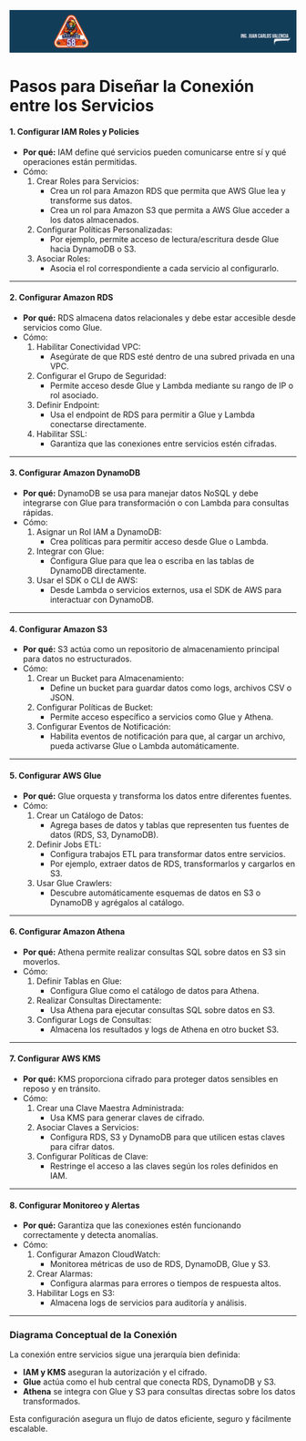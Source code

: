 ![Mesa](https://github.com/Grandote58/CloudSafeGuard/blob/main/Mesa.png)

# **Pasos para Diseñar la Conexión entre los Servicios**

#### **1. Configurar IAM Roles y Policies**

- **Por qué:** IAM define qué servicios pueden comunicarse entre sí y qué operaciones están permitidas.
- Cómo:
  1. Crear Roles para Servicios:
     - Crea un rol para Amazon RDS que permita que AWS Glue lea y transforme sus datos.
     - Crea un rol para Amazon S3 que permita a AWS Glue acceder a los datos almacenados.
  2. Configurar Políticas Personalizadas:
     - Por ejemplo, permite acceso de lectura/escritura desde Glue hacia DynamoDB o S3.
  3. Asociar Roles:
     - Asocia el rol correspondiente a cada servicio al configurarlo.

------

#### **2. Configurar Amazon RDS**

- **Por qué:** RDS almacena datos relacionales y debe estar accesible desde servicios como Glue.
- Cómo:
  1. Habilitar Conectividad VPC:
     - Asegúrate de que RDS esté dentro de una subred privada en una VPC.
  2. Configurar el Grupo de Seguridad:
     - Permite acceso desde Glue y Lambda mediante su rango de IP o rol asociado.
  3. Definir Endpoint:
     - Usa el endpoint de RDS para permitir a Glue y Lambda conectarse directamente.
  4. Habilitar SSL:
     - Garantiza que las conexiones entre servicios estén cifradas.

------

#### **3. Configurar Amazon DynamoDB**

- **Por qué:** DynamoDB se usa para manejar datos NoSQL y debe integrarse con Glue para transformación o con Lambda para consultas rápidas.
- Cómo:
  1. Asignar un Rol IAM a DynamoDB:
     - Crea políticas para permitir acceso desde Glue o Lambda.
  2. Integrar con Glue:
     - Configura Glue para que lea o escriba en las tablas de DynamoDB directamente.
  3. Usar el SDK o CLI de AWS:
     - Desde Lambda o servicios externos, usa el SDK de AWS para interactuar con DynamoDB.

------

#### **4. Configurar Amazon S3**

- **Por qué:** S3 actúa como un repositorio de almacenamiento principal para datos no estructurados.
- Cómo:
  1. Crear un Bucket para Almacenamiento:
     - Define un bucket para guardar datos como logs, archivos CSV o JSON.
  2. Configurar Políticas de Bucket:
     - Permite acceso específico a servicios como Glue y Athena.
  3. Configurar Eventos de Notificación:
     - Habilita eventos de notificación para que, al cargar un archivo, pueda activarse Glue o Lambda automáticamente.

------

#### **5. Configurar AWS Glue**

- **Por qué:** Glue orquesta y transforma los datos entre diferentes fuentes.
- Cómo:
  1. Crear un Catálogo de Datos:
     - Agrega bases de datos y tablas que representen tus fuentes de datos (RDS, S3, DynamoDB).
  2. Definir Jobs ETL:
     - Configura trabajos ETL para transformar datos entre servicios.
     - Por ejemplo, extraer datos de RDS, transformarlos y cargarlos en S3.
  3. Usar Glue Crawlers:
     - Descubre automáticamente esquemas de datos en S3 o DynamoDB y agrégalos al catálogo.

------

#### **6. Configurar Amazon Athena**

- **Por qué:** Athena permite realizar consultas SQL sobre datos en S3 sin moverlos.
- Cómo:
  1. Definir Tablas en Glue:
     - Configura Glue como el catálogo de datos para Athena.
  2. Realizar Consultas Directamente:
     - Usa Athena para ejecutar consultas SQL sobre datos en S3.
  3. Configurar Logs de Consultas:
     - Almacena los resultados y logs de Athena en otro bucket S3.

------

#### **7. Configurar AWS KMS**

- **Por qué:** KMS proporciona cifrado para proteger datos sensibles en reposo y en tránsito.
- Cómo:
  1. Crear una Clave Maestra Administrada:
     - Usa KMS para generar claves de cifrado.
  2. Asociar Claves a Servicios:
     - Configura RDS, S3 y DynamoDB para que utilicen estas claves para cifrar datos.
  3. Configurar Políticas de Clave:
     - Restringe el acceso a las claves según los roles definidos en IAM.

------

#### **8. Configurar Monitoreo y Alertas**

- **Por qué:** Garantiza que las conexiones estén funcionando correctamente y detecta anomalías.
- Cómo:
  1. Configurar Amazon CloudWatch:
     - Monitorea métricas de uso de RDS, DynamoDB, Glue y S3.
  2. Crear Alarmas:
     - Configura alarmas para errores o tiempos de respuesta altos.
  3. Habilitar Logs en S3:
     - Almacena logs de servicios para auditoría y análisis.

------

### **Diagrama Conceptual de la Conexión**

La conexión entre servicios sigue una jerarquía bien definida:

- **IAM y KMS** aseguran la autorización y el cifrado.
- **Glue** actúa como el hub central que conecta RDS, DynamoDB y S3.
- **Athena** se integra con Glue y S3 para consultas directas sobre los datos transformados.

Esta configuración asegura un flujo de datos eficiente, seguro y fácilmente escalable.
